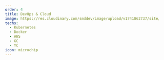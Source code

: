 ```yaml
---
order: 4
title: DevOps & Cloud
image: https://res.cloudinary.com/smddev/image/upload/v1741862737/site/icons/dev.png
techs:
  - Kubernetes
  - Docker
  - AWS
  - GC
  - YC
icon: microchip
---
```

